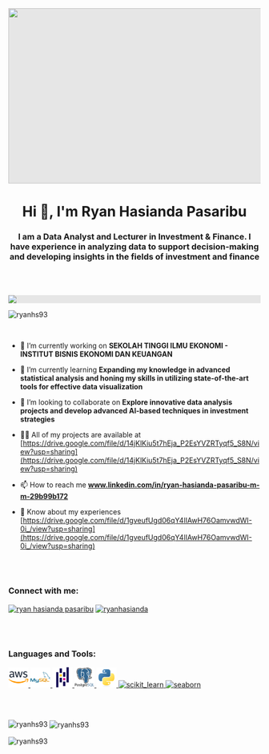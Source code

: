 <img style="display: block;-webkit-user-select: none;margin: auto;cursor: zoom-in;background-color: hsl(0, 0%, 90%);transition: background-color 300ms;" src="https://bairesdev.mo.cloudinary.net/blog/2023/06/Data-Analysis-Tools.jpg" width="1300" height="350">


<h1 align="center">Hi 👋, I'm Ryan Hasianda Pasaribu</h1>
<h3 align="center">I am a Data Analyst and Lecturer in Investment & Finance. I have experience in analyzing data to support decision-making and developing insights in the fields of investment and finance</h3>
<br>
<br>
<br>
<img style="display: block;-webkit-user-select: none;margin: auto;background-color: hsl(0, 0%, 90%);" src="https://imarticus.org/blog/wp-content/uploads/2017/10/scopet.gif"><p align="left"> <img src="https://komarev.com/ghpvc/?username=ryanhs93&label=Profile%20views&color=0e75b6&style=flat" alt="ryanhs93" /> </p>

<p align="left"> <a href="https://twitter.com/" target="blank"><img src="https://img.shields.io/twitter/follow/?logo=twitter&style=for-the-badge" alt="" /></a> </p>

- 🔭 I’m currently working on **SEKOLAH TINGGI ILMU EKONOMI - INSTITUT BISNIS EKONOMI DAN KEUANGAN**

- 🌱 I’m currently learning **Expanding my knowledge in advanced statistical analysis and honing my skills in utilizing state-of-the-art tools for effective data visualization**

- 👯 I’m looking to collaborate on **Explore innovative data analysis projects and develop advanced AI-based techniques in investment strategies**

- 👨‍💻 All of my projects are available at [https://drive.google.com/file/d/14jKlKiu5t7hEja_P2EsYVZRTyqf5_S8N/view?usp=sharing](https://drive.google.com/file/d/14jKlKiu5t7hEja_P2EsYVZRTyqf5_S8N/view?usp=sharing)

- 📫 How to reach me **www.linkedin.com/in/ryan-hasianda-pasaribu-m-m-29b99b172**

- 📄 Know about my experiences [https://drive.google.com/file/d/1gveufUgd06qY4lIAwH76OamvwdWI-0i_/view?usp=sharing](https://drive.google.com/file/d/1gveufUgd06qY4lIAwH76OamvwdWI-0i_/view?usp=sharing)

<br>
<br>
<h3 align="left">Connect with me:</h3>
<p align="left">
<a href="https://linkedin.com/in/ryan hasianda pasaribu" target="blank"><img align="center" src="https://raw.githubusercontent.com/rahuldkjain/github-profile-readme-generator/master/src/images/icons/Social/linked-in-alt.svg" alt="ryan hasianda pasaribu" height="30" width="40" /></a>
<a href="https://instagram.com/ryanhasianda" target="blank"><img align="center" src="https://raw.githubusercontent.com/rahuldkjain/github-profile-readme-generator/master/src/images/icons/Social/instagram.svg" alt="ryanhasianda" height="30" width="40" /></a>
</p>
<br>
<br>
<h3 align="left">Languages and Tools:</h3>
<p align="left"> <a href="https://aws.amazon.com" target="_blank" rel="noreferrer"> <img src="https://raw.githubusercontent.com/devicons/devicon/master/icons/amazonwebservices/amazonwebservices-original-wordmark.svg" alt="aws" width="40" height="40"/> </a> <a href="https://www.mysql.com/" target="_blank" rel="noreferrer"> <img src="https://raw.githubusercontent.com/devicons/devicon/master/icons/mysql/mysql-original-wordmark.svg" alt="mysql" width="40" height="40"/> </a> <a href="https://pandas.pydata.org/" target="_blank" rel="noreferrer"> <img src="https://raw.githubusercontent.com/devicons/devicon/2ae2a900d2f041da66e950e4d48052658d850630/icons/pandas/pandas-original.svg" alt="pandas" width="40" height="40"/> </a> <a href="https://www.postgresql.org" target="_blank" rel="noreferrer"> <img src="https://raw.githubusercontent.com/devicons/devicon/master/icons/postgresql/postgresql-original-wordmark.svg" alt="postgresql" width="40" height="40"/> </a> <a href="https://www.python.org" target="_blank" rel="noreferrer"> <img src="https://raw.githubusercontent.com/devicons/devicon/master/icons/python/python-original.svg" alt="python" width="40" height="40"/> </a> <a href="https://scikit-learn.org/" target="_blank" rel="noreferrer"> <img src="https://upload.wikimedia.org/wikipedia/commons/0/05/Scikit_learn_logo_small.svg" alt="scikit_learn" width="40" height="40"/> </a> <a href="https://seaborn.pydata.org/" target="_blank" rel="noreferrer"> <img src="https://seaborn.pydata.org/_images/logo-mark-lightbg.svg" alt="seaborn" width="40" height="40"/> </a> </p>
<br>
<br>
<p><img align="left" src="https://github-readme-stats.vercel.app/api/top-langs?username=ryanhs93&show_icons=true&locale=en&layout=compact" alt="ryanhs93" /></p>

<p>&nbsp;<img align="center" src="https://github-readme-stats.vercel.app/api?username=ryanhs93&show_icons=true&locale=en" alt="ryanhs93" /></p>

<p><img align="center" src="https://github-readme-streak-stats.herokuapp.com/?user=ryanhs93&" alt="ryanhs93" /></p>
